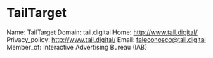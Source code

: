 
# TailTarget

Name: TailTarget
Domain: tail.digital
Home: http://www.tail.digital/
Privacy_policy: http://www.tail.digital/
Email: faleconosco@tail.digital
Member_of: Interactive Advertising Bureau (IAB)
